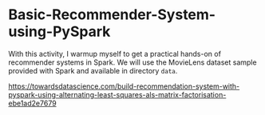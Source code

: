 # Basic-Recommender-System-using-PySpark
With this activity, I warmup myself to get a practical hands-on of recommender systems in Spark.  We will use the MovieLens dataset sample provided with Spark and available in directory `data`.

https://towardsdatascience.com/build-recommendation-system-with-pyspark-using-alternating-least-squares-als-matrix-factorisation-ebe1ad2e7679
